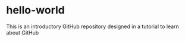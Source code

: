 # hello-world
This is an introductory GitHub repository designed in a tutorial to learn about GitHub
